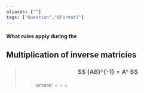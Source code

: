 ```yaml
---
aliases: [""]
tags: ["Question","QFormat3"]
---
```


#### What rules apply during the
## Multiplication of inverse matricies

> ### $$ (AB)^{-1} = A^ $$ 
>> where:
>> $=$ 
>> $=$
>> $=$
